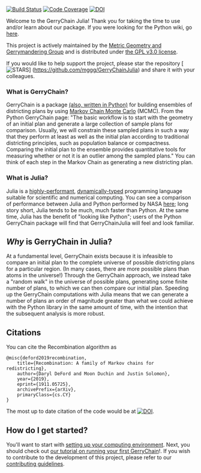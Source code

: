 
[![Build Status](https://api.travis-ci.com/mggg/GerryChainJulia.svg?branch=main)](https://travis-ci.com/mggg/GerryChainJulia)
[![Code Coverage](https://codecov.io/gh/mggg/GerryChainJulia/branch/main/graph/badge.svg)](https://codecov.io/gh/mggg/GerryChainJulia/branch/main)
[![DOI](https://zenodo.org/badge/239854101.svg)](https://zenodo.org/badge/latestdoi/239854101)

Welcome to the GerryChain Julia! Thank you for taking the time to use and/or
learn about our package. If you were looking for the Python wiki, go [here](https://gerrychain.readthedocs.io/).

This project is actively maintained by the [Metric Geometry
and Gerrymandering Group](https://mggg.org/) and is distributed under [the GPL v3.0 license](https://github.com/mggg/GerryChainJulia/blob/main/LICENSE).

If you would like to help support the project, please star the repository
[![STARS](https://img.shields.io/github/stars/mggg/GerryChainJulia?style=social)]
(https://github.com/mggg/GerryChainJulia) and share it with your colleagues.

### What is GerryChain?

GerryChain is a package [(also, written in Python)](https://github.com/mggg/GerryChain) for building ensembles of districting plans by using [Markov Chain Monte Carlo](https://en.wikipedia.org/wiki/Markov_chain_Monte_Carlo) (MCMC). From the Python GerryChain page: "The basic workflow is to start with the geometry of an initial plan and generate a large collection of sample plans for comparison. Usually, we will constrain these sampled plans in such a way that they perform at least as well as the initial plan according to traditional districting principles, such as population balance or compactness. Comparing the initial plan to the ensemble provides quantitative tools for measuring whether or not it is an outlier among the sampled plans." You can think of each step in the Markov Chain as generating a new districting plan.

### What is Julia?

Julia is a [highly-performant](https://julialang.org/benchmarks/), [dynamically-typed](https://docs.julialang.org/en/v1/manual/types/) programming language suitable for scientific and numerical computing. You can see a comparison of performance between Julia and Python performed by NASA [here](https://modelingguru.nasa.gov/docs/DOC-2783); long story short, Julia tends to be much, much faster than Python. At the same time, Julia has the benefit of "looking like Python"; users of the Python GerryChain package will find that GerryChainJulia will feel and look familiar.

## _Why_ is GerryChain in Julia?

At a fundamental level, GerryChain exists because it is infeasible to compare an initial plan to the complete universe of possible districting plans for a particular region. (In many cases, there are more possible plans than atoms in the universe!) Through the GerryChain approach, we instead take a "random walk" in the universe of possible plans, generating some finite number of plans, to which we can then compare our initial plan. Speeding up the GerryChain computations with Julia means that we can generate a number of plans an order of magnitude greater than what we could achieve with the Python library in the same amount of time, with the intention that the subsequent analysis is more robust.

## Citations
You can cite the Recombination algorithm as
```
@misc{deford2019recombination,
    title={Recombination: A family of Markov chains for redistricting},
    author={Daryl DeFord and Moon Duchin and Justin Solomon},
    year={2019},
    eprint={1911.05725},
    archivePrefix={arXiv},
    primaryClass={cs.CY}
}
```

The most up to date citation of the code would be at [![DOI](https://zenodo.org/badge/239854101.svg)](https://zenodo.org/badge/latestdoi/239854101).

## How do I get started?

You'll want to start with [setting up your computing environment](installation.md). Next, you should check out [our tutorial on running your first GerryChain](getting_started.md)!. If you wish to contribute to the development of this project, please refer to our [contributing guidelines](https://github.com/mggg/GerryChainJulia/blob/main/CONTRIBUTING.md).
